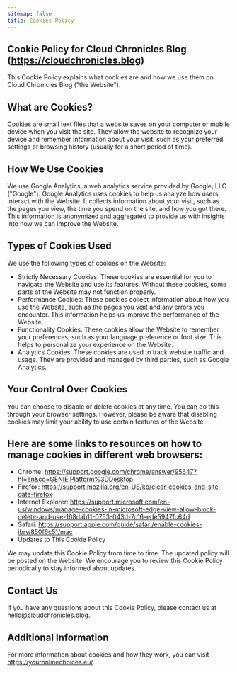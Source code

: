 ```yaml
---
sitemap: false
title: Cookies Policy
---
```


## Cookie Policy for Cloud Chronicles Blog (https://cloudchronicles.blog)
This Cookie Policy explains what cookies are and how we use them on Cloud Chronicles Blog ("the Website").

## What are Cookies?

Cookies are small text files that a website saves on your computer or mobile device when you visit the site. They allow the website to recognize your device and remember information about your visit, such as your preferred settings or browsing history (usually for a short period of time).

## How We Use Cookies

We use Google Analytics, a web analytics service provided by Google, LLC ("Google"). Google Analytics uses cookies to help us analyze how users interact with the Website. It collects information about your visit, such as the pages you view, the time you spend on the site, and how you got there. This information is anonymized and aggregated to provide us with insights into how we can improve the Website.

## Types of Cookies Used

We use the following types of cookies on the Website:

- Strictly Necessary Cookies: These cookies are essential for you to navigate the Website and use its features. Without these cookies, some parts of the Website may not function properly.
- Performance Cookies: These cookies collect information about how you use the Website, such as the pages you visit and any errors you encounter. This information helps us improve the performance of the Website.
- Functionality Cookies: These cookies allow the Website to remember your preferences, such as your language preference or font size. This helps to personalize your experience on the Website.
- Analytics Cookies: These cookies are used to track website traffic and usage. They are provided and managed by third parties, such as Google Analytics.

## Your Control Over Cookies

You can choose to disable or delete cookies at any time. You can do this through your browser settings. However, please be aware that disabling cookies may limit your ability to use certain features of the Website.

## Here are some links to resources on how to manage cookies in different web browsers:

- Chrome: https://support.google.com/chrome/answer/95647?hl=en&co=GENIE.Platform%3DDesktop
- Firefox: https://support.mozilla.org/en-US/kb/clear-cookies-and-site-data-firefox
- Internet Explorer: https://support.microsoft.com/en-us/windows/manage-cookies-in-microsoft-edge-view-allow-block-delete-and-use-168dab11-0753-043d-7c16-ede5947fc64d
- Safari: https://support.apple.com/guide/safari/enable-cookies-ibrw850f6c51/mac
- Updates to This Cookie Policy

We may update this Cookie Policy from time to time. The updated policy will be posted on the Website. We encourage you to review this Cookie Policy periodically to stay informed about updates.

## Contact Us

If you have any questions about this Cookie Policy, please contact us at hello@cloudchronicles.blog.

## Additional Information

For more information about cookies and how they work, you can visit https://youronlinechoices.eu/.
